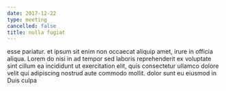 ```yaml
---
date: 2017-12-22
type: meeting
cancelled: false
title: nulla fugiat
---
```

esse pariatur. et ipsum sit enim non occaecat aliquip amet, irure in officia aliqua. Lorem do nisi in ad tempor sed laboris reprehenderit ex voluptate sint cillum ea incididunt ut exercitation elit, quis consectetur ullamco dolore velit qui adipiscing nostrud aute commodo mollit. dolor sunt eu eiusmod in Duis culpa